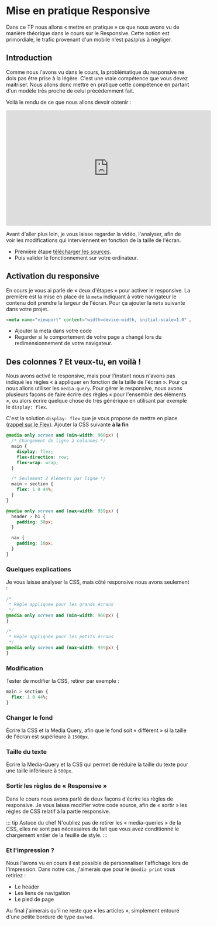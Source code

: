 # Mise en pratique Responsive

Dans ce TP nous allons « mettre en pratique » ce que nous avons vu de manière théorique dans le cours sur le Responsive. Cette notion est primordiale, le trafic provenant d'un mobile n'est pas/plus à négliger.

## Introduction

Comme nous l'avons vu dans le cours, la problématique du responsive ne dois pas être prise à la légère. C'est une vraie compétence que vous devez maitriser. Nous allons donc mettre en pratique cette compétence en partant d'un modèle très proche de celui précédemment fait.

Voilà le rendu de ce que nous allons devoir obtenir :

<iframe width="560" height="315" src="https://www.youtube.com/embed/wg-wYpSs-f8" frameborder="0" allow="accelerometer; autoplay; clipboard-write; encrypted-media; gyroscope; picture-in-picture" allowfullscreen></iframe>

Avant d'aller plus loin, je vous laisse regarder la vidéo, l'analyser, afin de voir les modifications qui interviennent en fonction de la taille de l'écran.

- Première étape [télécharger les sources](/demo/css/tp4/init_projet.zip).
- Puis valider le fonctionnement sur votre ordinateur.

## Activation du responsive

En cours je vous ai parlé de « deux d'étapes » pour activer le responsive. La première est la mise en place de la `meta` indiquant à votre navigateur le contenu doit prendre la largeur de l'écran. Pour ça ajouter la `meta` suivante dans votre projet.

```html
<meta name="viewport" content="width=device-width, initial-scale=1.0" />
```

- Ajouter la meta dans votre code
- Regarder si le comportement de votre page a changé lors du redimensionnement de votre navigateur.

## Des colonnes ? Et veux-tu, en voilà !

Nous avons activé le responsive, mais pour l'instant nous n'avons pas indiqué les règles « à appliquer en fonction de la taille de l'écran ». Pour ça nous allons utiliser les `media-query`. Pour gérer le responsive, nous avons plusieurs façons de faire écrire des règles « pour l'ensemble des éléments », ou alors écrire quelque chose de très générique en utilisant par exemple le `display: flex`.

C'est la solution `display: flex` que je vous propose de mettre en place ([rappel sur le Flex](/tp/html_css/support.md#la-revolution-des-flex)). Ajouter la CSS suivante **à la fin**

```css
@media only screen and (min-width: 960px) {
  /* Changement de ligne à colonnes */
  main {
    display: flex;
    flex-direction: row;
    flex-wrap: wrap;
  }

  /* Seulement 2 éléments par ligne */
  main > section {
    flex: 1 0 44%;
  }
}

@media only screen and (max-width: 959px) {
  header > h1 {
    padding: 30px;
  }

  nav {
    padding: 10px;
  }
}
```

### Quelques explications

Je vous laisse analyser la CSS, mais côté responsive nous avons seulement :

```css
/*
 * Règle appliquée pour les grands écrans
 */
@media only screen and (min-width: 960px) {
}

/*
 * Règle appliquée pour les petits écrans
 */
@media only screen and (max-width: 959px) {
}
```

### Modification

Tester de modifier la CSS, retirer par exemple :

```css
main > section {
  flex: 1 0 44%;
}
```

### Changer le fond

Écrire la CSS et la Media Query, afin que le fond soit « différent » si la taille de l'écran est supérieure à `1500px`.

### Taille du texte

Écrire la Media-Query et la CSS qui permet de réduire la taille du texte pour une taille inférieure à `500px`.

### Sortir les règles de « Responsive »

Dans le cours nous avons parlé de deux façons d'écrire les règles de responsive. Je vous laisse modifier votre code source, afin de « sortir » les règles de CSS relatif à la partie responsive.

::: tip Astuce du chef
N'oubliez pas de retirer les « media-queries » de la CSS, elles ne sont pas nécessaires du fait que vous avez conditionné le chargement entier de la feuille de style.
:::

### Et l'impression ?

Nous l'avons vu en cours il est possible de personnaliser l'affichage lors de l'impression. Dans notre cas, j'aimerais que pour le `@media print` vous retiriez :

- Le header
- Les liens de navigation
- Le pied de page

Au final j'aimerais qu'il ne reste que « les articles », simplement entouré d'une petite bordure de type `dashed`.
